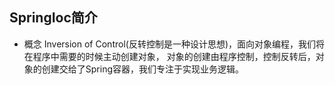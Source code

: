 ## SpringIoc简介
+ 概念
  Inversion of Control(反转控制是一种设计思想)，面向对象编程，我们将在程序中需要的时候主动创建对象，
  对象的创建由程序控制，控制反转后，对象的创建交给了Spring容器，我们专注于实现业务逻辑。